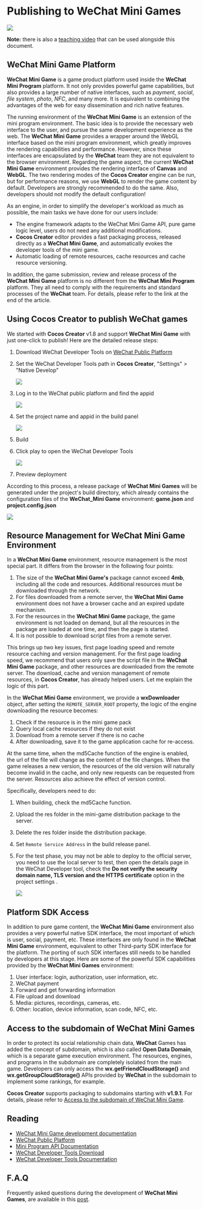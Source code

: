 # Publishing to __WeChat Mini Games__

![](./publish-wechatgame/preview.jpeg)

**Note:** there is also a [teaching video](https://v.qq.com/iframe/player.html?vid=c05255stri7&tiny=0&auto=0) that can be used alongside this document.

## __WeChat Mini Game__ Platform
__WeChat Mini Game__ is a game product platform used inside the __WeChat Mini Program__ platform. It not only provides powerful game capabilities, but also provides a large number of native interfaces, such as *payment*, *social*, *file system*, *photo*, *NFC*, and many more. It is equivalent to combining the advantages of the web for easy dissemination and rich native features.

The running environment of the __WeChat Mini Game__ is an extension of the mini program environment. The basic idea is to provide the necessary web interface to the user, and pursue the same development experience as the web. The __WeChat Mini Game__ provides a wrapper around the WebGL interface based on the mini program environment, which greatly improves the rendering capabilities and performance. However, since these interfaces are encapsulated by the __WeChat__ team they are not equivalent to the browser environment. Regarding the game aspect, the current __WeChat Mini Game__ environment provides the rendering interface of __Canvas__ and __WebGL__. The two rendering modes of the __Cocos Creator__ engine can be run, but for performance reasons, we use __WebGL__ to render the game content by default. Developers are strongly recommended to do the same. Also, developers should not modify the default configuration!

As an engine, in order to simplify the developer's workload as much as possible, the main tasks we have done for our users include:

- The engine framework adapts to the WeChat Mini Game API, pure game logic level, users do not need any additional modifications.
- __Cocos Creator__ editor provides a fast packaging process, released directly as a __WeChat Mini Game__, and automatically evokes the developer tools of the mini game.
- Automatic loading of remote resources, cache resources and cache resource versioning.

In addition, the game submission, review and release process of the __WeChat Mini Game__ platform is no different from the __WeChat Mini Program__ platform. They all need to comply with the requirements and standard processes of the __WeChat__ team. For details, please refer to the link at the end of the article.

## Using Cocos Creator to publish WeChat games
We started with __Cocos Creator__ v1.8 and support __WeChat Mini Game__  with just one-click to publish! Here are the detailed release steps:

1. Download WeChat Developer Tools on [WeChat Public Platform](https://developers.weixin.qq.com/miniprogram/en/dev/devtools/download.html)
2. Set the WeChat Developer Tools path in __Cocos Creator__, "Settings" > "Native Develop"

    ![](./publish-wechatgame/preference.jpeg)
3. Log in to the WeChat public platform and find the appid

    ![](./publish-wechatgame/appid.jpeg)
4. Set the project name and appid in the build panel

    ![](./publish-wechatgame/build.jpeg)
5. Build
6. Click play to open the WeChat Developer Tools

    ![](./publish-wechatgame/tool.jpeg)
7. Preview deployment

According to this process, a release package of __WeChat Mini Games__ will be generated under the project's build directory, which already contains the configuration files of the __WeChat_Mini Game__ environment: __game.json__ and __project.config.json__

![](./publish-wechatgame/package.jpeg)

## Resource Management for WeChat Mini Game Environment
In a __WeChat Mini Game__ environment, resource management is the most special part. It differs from the browser in the following four points:

1. The size of the __WeChat Mini Game's__ package cannot exceed __4mb__, including all the code and resources. Additional resources must be downloaded through the network.
2. For files downloaded from a remote server, the __WeChat Mini Game__ environment does not have a browser cache and an expired update mechanism.
3. For the resources in the __WeChat Mini Game__ package, the game environment is not loaded on demand, but all the resources in the package are loaded at one time, and then the page is started.
4. It is not possible to download script files from a remote server.

This brings up two key issues, first page loading speed and remote resource caching and version management. For the first page loading speed, we recommend that users only save the script file in the __WeChat Mini Game__ package, and other resources are downloaded from the remote server. The download, cache and version management of remote resources, in __Cocos Creator__, has already helped users. Let me explain the logic of this part.

In the __WeChat Mini Game__ environment, we provide a __wxDownloader__ object, after setting the `REMOTE_SERVER_ROOT` property, the logic of the engine downloading the resource becomes:

1. Check if the resource is in the mini game pack
2. Query local cache resources if they do not exist
3. Download from a remote server if there is no cache
4. After downloading, save it to the game application cache for re-access.

At the same time, when the md5Cache function of the engine is enabled, the url of the file will change as the content of the file changes. When the game releases a new version, the resources of the old version will naturally become invalid in the cache, and only new requests can be requested from the server. Resources also achieve the effect of version control.

Specifically, developers need to do:

1. When building, check the md5Cache function.
2. Upload the res folder in the mini-game distribution package to the server.
3. Delete the res folder inside the distribution package.
4. Set `Remote Service Address` in the build release panel.
5. For the test phase, you may not be able to deploy to the official server, you need to use the local server to test, then open the details page in the WeChat Developer tool, check the __Do not verify the security domain name, TLS version and the HTTPS certificate__ option in the project settings .

    ![](./publish-wechatgame/detail.jpeg)

## Platform SDK Access
In addition to pure game content, the __WeChat Mini Game__ environment also provides a very powerful native SDK interface, the most important of which is user, social, payment, etc. These interfaces are only found in the __WeChat Mini Game__ environment, equivalent to other Third-party SDK interface for the platform. The porting of such SDK interfaces still needs to be handled by developers at this stage. Here are some of the powerful SDK capabilities provided by the __WeChat Mini Games__ environment:

1. User interface: login, authorization, user information, etc.
2. WeChat payment
3. Forward and get forwarding information
4. File upload and download
5. Media: pictures, recordings, cameras, etc.
6. Other: location, device information, scan code, NFC, etc.

## Access to the subdomain of WeChat Mini Games
In order to protect its social relationship chain data, __WeChat__ Games has added the concept of subdomain, which is also called **Open Data Domain**, which is a separate game execution environment. The resources, engines, and programs in the subdomain are completely isolated from the main game. Developers can only access the __wx.getFriendCloudStorage()__ and __wx.getGroupCloudStorage()__ APIs provided by __WeChat__ in the subdomain to implement some rankings, for example.

__Cocos Creator__ supports packaging to subdomains starting with __v1.9.1__. For details, please refer to [Access to the subdomain of WeChat Mini Game](../publish/publish-wechatgame-sub-domain.md).

## Reading
- [WeChat Mini Game development documentation](https://developers.weixin.qq.com/miniprogram/en/dev/index.html
)
- [WeChat Public Platform](https://mp.weixin.qq.com/?lang=en_US)
- [Mini Program API Documentation](https://developers.weixin.qq.com/miniprogram/en/dev/api/index.html)
- [WeChat Developer Tools Download](https://developers.weixin.qq.com/miniprogram/en/dev/devtools/download.html)
- [WeChat Developer Tools Documentation](https://developers.weixin.qq.com/minigame/en/dev/devtools/devtools.html)

## F.A.Q
Frequently asked questions during the development of __WeChat Mini Games__, are available in this [post](https://forum.cocos.com/t/faq/54828).
